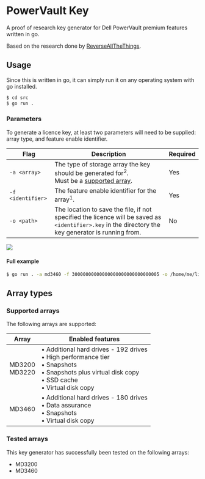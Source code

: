 # PowerVault Key

A proof of research key generator for Dell PowerVault premium features written in go.

Based on the research done by [ReverseAllTheThings](https://github.com/ReverseAllTheThings/PowervaultKeygen).

## Usage

Since this is written in go, it can simply run it on any operating system with go installed.

```sh
$ cd src
$ go run .
```

### Parameters

To generate a licence key, at least two parameters will need to be supplied: array type, and feature enable identifier.

| Flag | Description | Required |
|------------|-------------|----------|
| `-a <array>` | The type of storage array the key should be generated for<sup>2</sup>.<br/>Must be a [supported array](#supported-arrays). | Yes |
| `-f <identifier>` | The feature enable identifier for the array<sup>1</sup>. | Yes |
| `-o <path>` | The location to save the file, if not specified the licence will be saved as `<identifier>.key` in the directory the key generator is running from. | No |

![](assets/parameters.png)

#### Full example

```sh
$ go run . -a md3460 -f 30000000000000000000000000000005 -o /home/me/licence.key
```

## Array types

### Supported arrays

The following arrays are supported:

| Array | Enabled features |
|-------|------------------|
| MD3200<br/>MD3220 | &bull; Additional hard drives - 192 drives<br/>&bull; High performance tier<br/>&bull; Snapshots<br/>&bull; Snapshots plus virtual disk copy<br/>&bull; SSD cache<br/>&bull; Virtual disk copy |
| MD3460 | &bull; Additional hard drives - 180 drives<br/>&bull; Data assurance<br/>&bull; Snapshots<br/>&bull; Virtual disk copy |

### Tested arrays

This key generator has successfully been tested on the following arrays:

- MD3200
- MD3460


